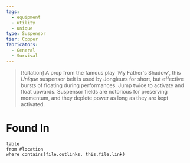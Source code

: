 ```yaml
---
tags:
  - equipment
  - utility
  - unique
type: Suspensor
tier: Copper
fabricators:
  - General
  - Survival
---
```

> [!citation]
> A prop from the famous play 'My Father's Shadow', this *Unique* suspensor belt is used by Jongleurs for short, but effective bursts of floating during performances. Jump twice to activate and float upwards. Suspensor fields are notorious for preserving momentum, and they deplete power as long as they are kept activated.
# Found In
```dataview
table
from #location 
where contains(file.outlinks, this.file.link)
```
